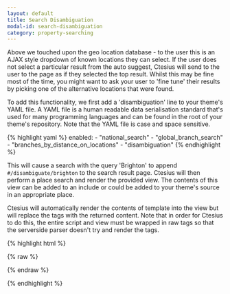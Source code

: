 ```yaml
---
layout: default
title: Search Disambiguation
modal-id: search-disambiguation
category: property-searching
---
```

Above we touched upon the geo location database - to the user this is an AJAX style dropdown of known locations they can select. If the user does not select a particular result from the auto suggest, Ctesius will send to the user to the page as if they selected the top result. Whilst this may be fine most of the time, you might want to ask your user to 'fine tune' their results by picking one of the alternative locations that were found.

To add this functionality, we first add a 'disambiguation' line to your theme's YAML file. A YAML file is a human readable data serialisation standard that's used for many programming languages and can be found in the root of your theme's repository. Note that the YAML file is case and space sensitive.

{% highlight yaml %}
  enabled:
    - "national_search"
    - "global_branch_search"
    - "branches_by_distance_on_locations"
    - "disambiguation"
{% endhighlight %}

This will cause a search with the query 'Brighton' to append ``#/disambiguate/brighton`` to the search result page. Ctesius will then perform a place search and render the provided view. The contents of this view can be added to an include or could be added to your theme's source in an appropriate place. 

Ctesius will automatically render the contents of template into the view but will replace the tags with the returned content. Note that in order for Ctesius to do this, the entire script and view must be wrapped in raw tags so that the serverside parser doesn't try and render the tags.

{% highlight html %}

{% raw %}
<script id='disambiguation_template' type='text/liquid'>
  <p>Did you mean:</p>
  {% for place in places limit: 3 %}
    <p><a href='{{place.url}}'>{{place.name}}</a></p>
  {% endfor %}
</script>

<div id='disambiguation_view'></div>
{% endraw %}

{% endhighlight %}